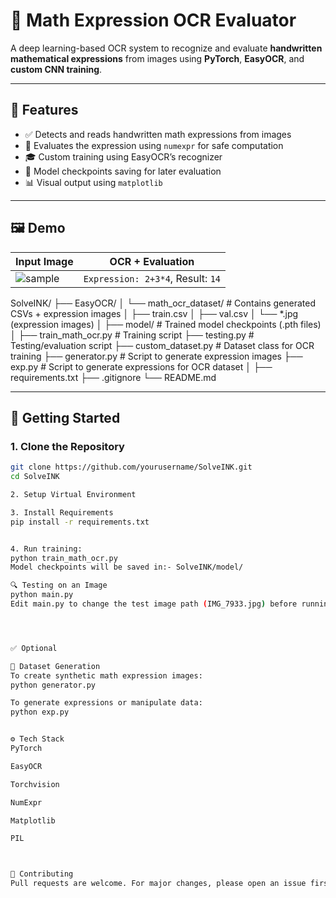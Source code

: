 # 🧠 Math Expression OCR Evaluator

A deep learning-based OCR system to recognize and evaluate **handwritten mathematical expressions** from images using **PyTorch**, **EasyOCR**, and **custom CNN training**.

---

## 📌 Features

- ✅ Detects and reads handwritten math expressions from images
- 🧠 Evaluates the expression using `numexpr` for safe computation
- 🎓 Custom training using EasyOCR’s recognizer
- 💾 Model checkpoints saving for later evaluation
- 📊 Visual output using `matplotlib`

---

## 🖼️ Demo

| Input Image | OCR + Evaluation |
|-------------|------------------|
| ![sample](assets/sample.jpg) | `Expression: 2+3*4`, Result: `14` |


SolveINK/
├── EasyOCR/
│   └── math_ocr_dataset/      # Contains generated CSVs + expression images
│       ├── train.csv
│       ├── val.csv
│       └── *.jpg (expression images)
│
├── model/                     # Trained model checkpoints (.pth files)
│
├── train_math_ocr.py         # Training script
├── testing.py                # Testing/evaluation script
├── custom_dataset.py         # Dataset class for OCR training
├── generator.py              # Script to generate expression images
├── exp.py                    # Script to generate expressions for OCR dataset
│
├── requirements.txt
├── .gitignore
└── README.md


---

## 🚀 Getting Started

### 1. Clone the Repository

```bash
git clone https://github.com/yourusername/SolveINK.git
cd SolveINK

2. Setup Virtual Environment

3. Install Requirements
pip install -r requirements.txt


4. Run training:
python train_math_ocr.py
Model checkpoints will be saved in:- SolveINK/model/

🔍 Testing on an Image
python main.py
Edit main.py to change the test image path (IMG_7933.jpg) before running.




✅ Optional 

📁 Dataset Generation
To create synthetic math expression images:
python generator.py

To generate expressions or manipulate data:
python exp.py


⚙️ Tech Stack
PyTorch

EasyOCR

Torchvision

NumExpr

Matplotlib

PIL



🤝 Contributing
Pull requests are welcome. For major changes, please open an issue first to discuss what you’d like to change.

